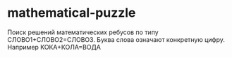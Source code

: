 # mathematical-puzzle
Поиск решений математических ребусов по типу СЛОВО1+СЛОВО2=СЛОВО3. 
Буква слова означают конкретную цифру.
Например КОКА+КОЛА=ВОДА
